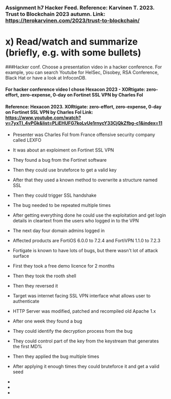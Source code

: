 ### Assignment h7 Hacker Feed. Reference: Karvinen T. 2023. Trust to Blockchain 2023 autumn. Link: https://terokarvinen.com/2023/trust-to-blockchain/

# x) Read/watch and summarize (briefly, e.g. with some bullets)

###Hacker conf. Choose a presentation video in a hacker conference. For example, you can search Youtube for HelSec, Disobey, RSA Conference, Black Hat or have a look at InfoconDB.

#### For hacker conference video I chose Hexacon 2023 - XORtigate: zero-effort, zero-expense, 0-day on Fortinet SSL VPN by Charles Fol

#### Reference: Hexacon 2023. XORtigate: zero-effort, zero-expense, 0-day on Fortinet SSL VPN by Charles Fol Link: https://www.youtube.com/watch?v=7yxTI_4vPGk&list=PLiEHUFG7koLvUe1rnycY33CjQkZfbg-c1&index=11

- Presenter was Charles Fol from France offensive security company called LEXFO
- It was about an exploiment on Fortinet SSL VPN
- They found a bug from the Fortinet software
- Then they could use bruteforce to get a valid key
- After that they used a known method to overwrite a structure named SSL
- Then they could trigger SSL handshake
- The bug needed to be repeated multiple times
- After getting everything done he could use the exploitation and get login details in cleartext from the users who logged in to the VPN
- The next day four domain admins logged in
- Affected products are FortiOS 6.0.0 to 7.2.4 and FortiVPN 1.1.0 to 7.2.3


- Fortigate is known to have lots of bugs, but there wasn't lot of attack surface
- First they took a free demo licence for 2 months
- Then they took the rooth shell
- Then they reversed it
- Target was internet facing SSL VPN interface what allows user to authenticate
- HTTP Server was modified, patched and recompiled old Apache 1.x
- After one week they found a bug
- They could identify the decryption process from the bug
- They could control part of the key from the keystream that generates the first MD%
- Then they applied the bug multiple times
- After applying it enough times they could bruteforce it and get a valid seed
- 
- 
- 
